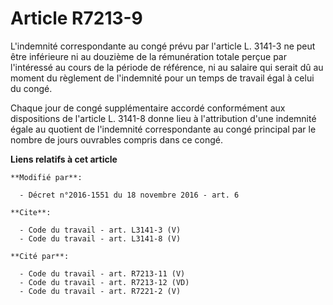 # Article R7213-9

L'indemnité correspondante au congé prévu par l'article L. 3141-3 ne peut être inférieure ni au douzième de la rémunération
totale perçue par l'intéressé au cours de la période de référence, ni au salaire qui serait dû au moment du règlement de
l'indemnité pour un temps de travail égal à celui du congé. 

Chaque jour de congé supplémentaire accordé conformément aux dispositions de l'article L. 3141-8 donne lieu à l'attribution
d'une indemnité égale au quotient de l'indemnité correspondante au congé principal par le nombre de jours ouvrables compris
dans ce congé.

**Liens relatifs à cet article**

	**Modifié par**:

	  - Décret n°2016-1551 du 18 novembre 2016 - art. 6

	**Cite**:

	  - Code du travail - art. L3141-3 (V)
	  - Code du travail - art. L3141-8 (V)

	**Cité par**:

	  - Code du travail - art. R7213-11 (V)
	  - Code du travail - art. R7213-12 (VD)
	  - Code du travail - art. R7221-2 (V)
